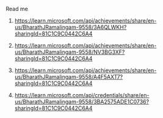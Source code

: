 Read me <br>
1. https://learn.microsoft.com/api/achievements/share/en-us/BharathJRamalingam-9558/3A6QLWKH?sharingId=81C1C9C0442C6A4 <br>
2. https://learn.microsoft.com/api/achievements/share/en-us/BharathJRamalingam-9558/NV3BG3XF?sharingId=81C1C9C0442C6A4 <br>
3. https://learn.microsoft.com/api/achievements/share/en-us/BharathJRamalingam-9558/A4F5AXT7?sharingId=81C1C9C0442C6A4 <br>

4. https://learn.microsoft.com/api/credentials/share/en-us/BharathJRamalingam-9558/3BA2575ADE1C0736?sharingId=81C1C9C0442C6A4 <br>
